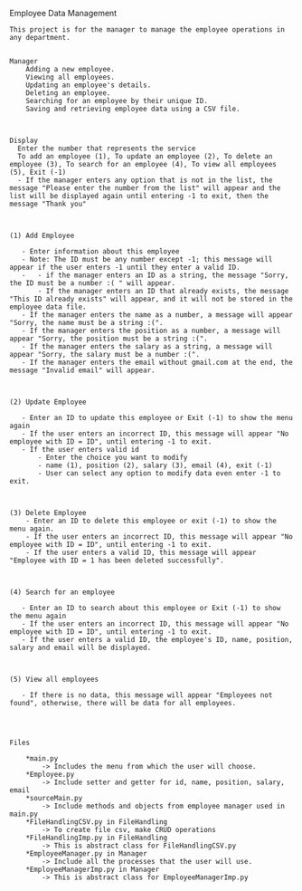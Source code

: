 Employee Data Management

    
    This project is for the manager to manage the employee operations in any department.

    
    Manager
        Adding a new employee.
        Viewing all employees.
        Updating an employee's details.
        Deleting an employee.
        Searching for an employee by their unique ID.
        Saving and retrieving employee data using a CSV file.

        
    
    Display
      Enter the number that represents the service
      To add an employee (1), To update an employee (2), To delete an employee (3), To search for an employee (4), To view all employees (5), Exit (-1)
      - If the manager enters any option that is not in the list, the message "Please enter the number from the list" will appear and the list will be displayed again until entering -1 to exit, then the message "Thank you"    


    
    (1) Add Employee
    
       - Enter information about this employee
       - Note: The ID must be any number except -1; this message will appear if the user enters -1 until they enter a valid ID.
       -   - if the manager enters an ID as a string, the message "Sorry, the ID must be a number :( " will appear.
           - If the manager enters an ID that already exists, the message "This ID already exists" will appear, and it will not be stored in the employee data file.
       - If the manager enters the name as a number, a message will appear "Sorry, the name must be a string :(".
       - If the manager enters the position as a number, a message will appear "Sorry, the position must be a string :(".
       - If the manager enters the salary as a string, a message will appear "Sorry, the salary must be a number :(".
       - If the manager enters the email without gmail.com at the end, the message "Invalid email" will appear.


       
    (2) Update Employee
    
       - Enter an ID to update this employee or Exit (-1) to show the menu again
       - If the user enters an incorrect ID, this message will appear "No employee with ID = ID", until entering -1 to exit.
       - If the user enters valid id
           - Enter the choice you want to modify
           - name (1), position (2), salary (3), email (4), exit (-1)
           - User can select any option to modify data even enter -1 to exit.



    (3) Delete Employee
        - Enter an ID to delete this employee or exit (-1) to show the menu again.
        - If the user enters an incorrect ID, this message will appear "No employee with ID = ID", until entering -1 to exit.
        - If the user enters a valid ID, this message will appear "Employee with ID = 1 has been deleted successfully".



    (4) Search for an employee
    
       - Enter an ID to search about this employee or Exit (-1) to show the menu again
       - If the user enters an incorrect ID, this message will appear "No employee with ID = ID", until entering -1 to exit.
       - If the user enters a valid ID, the employee's ID, name, position, salary and email will be displayed.



    (5) View all employees
    
       - If there is no data, this message will appear "Employees not found", otherwise, there will be data for all employees.




    Files
    
        *main.py
            -> Includes the menu from which the user will choose.
        *Employee.py
            -> Include setter and getter for id, name, position, salary, email
        *sourceMain.py
            -> Include methods and objects from employee manager used in main.py
        *FileHandlingCSV.py in FileHandling
            -> To create file csv, make CRUD operations
        *FileHandlingImp.py in FileHandling
            -> This is abstract class for FileHandlingCSV.py
        *EmployeeManager.py in Manager
            -> Include all the processes that the user will use.
        *EmployeeManagerImp.py in Manager
            -> This is abstract class for EmployeeManagerImp.py
        
    
